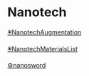 # Nanotech


[🖲️NanotechAugmentation](🖲️NanotechAugmentation.md)

[🖲️NanotechMaterialsList](🖲️NanotechMaterialsList.md)

[⚙nanosword](⚙nanosword.md)